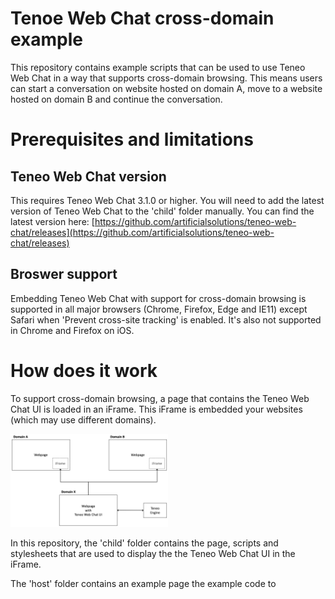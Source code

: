 # Tenoe Web Chat cross-domain example
This repository contains example scripts that can be used to use Teneo Web Chat in a way that supports cross-domain browsing. This means users can start a conversation on website hosted on domain A, move to a website hosted on domain B and continue the conversation.

# Prerequisites and limitations
## Teneo Web Chat version
This requires Teneo Web Chat 3.1.0 or higher. You will need to add the latest version of Teneo Web Chat to the 'child' folder manually. You can find the latest version here: [https://github.com/artificialsolutions/teneo-web-chat/releases](https://github.com/artificialsolutions/teneo-web-chat/releases)

## Broswer support
Embedding Teneo Web Chat with support for cross-domain browsing is supported in all major browsers (Chrome, Firefox, Edge and IE11) except Safari when 'Prevent cross-site tracking' is enabled. It's also not supported in Chrome and Firefox on iOS. 

# How does it work
To support cross-domain browsing, a page that contains the Teneo Web Chat UI is loaded in an iFrame. This iFrame is embedded your websites (which may use different domains).

<img src="host_child.png" width="50%">

In this repository, the 'child' folder contains the page, scripts and stylesheets that are used to display the the Teneo Web Chat UI in the iFrame.

The 'host' folder contains an example page the example code to